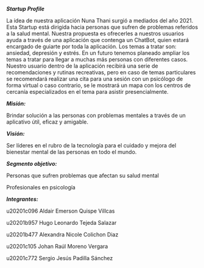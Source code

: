 
**_Startup Profile_**

La idea de nuestra aplicación Nuna Thani surgió a mediados del año 2021. 
Esta Startup está dirigida hacia personas que sufren de problemas referidos 
a la salud mental. Nuestra propuesta es ofrecerles a nuestros usuarios ayuda 
a través de una aplicación que contenga un ChatBot, quien estará 
encargado de guiarte por toda la aplicación. Los temas a tratar son: 
ansiedad, depresión y estrés. En un futuro tenemos planeado ampliar los temas a
tratar para llegar a muchas más personas con diferentes casos.
Nuestro usuario dentro de la aplicación recibirá una 
serie de recomendaciones y rutinas recreativas, pero en caso de 
temas particulares se recomendará realizar una cita para una sesión 
con un psicólogo de forma virtual o caso contrario,
se le mostrará un mapa con los centros de cercanía especializados en el 
tema para asistir presencialmente. 

_**Misión:**_

Brindar solución a las personas con problemas mentales a través 
de un aplicativo útil, eficaz y amigable.

_**Visión:**_ 

Ser líderes en el rubro de la tecnología para el cuidado y 
mejora del bienestar mental de las personas en todo el mundo.

_**Segmento objetivo:**_

Personas que sufren problemas que afectan su salud mental

Profesionales en psicología

_**Integrantes:**_

u20201c096 Aldair Emerson Quispe Villcas   

u20201b957 Hugo Leonardo Tejeda Salazar    

u20201b477 Alexandra Nicole Colichon Diaz  

u20201c105 Johan Raúl Moreno Vergara       

u20201c772 Sergio Jesús Padilla Sánchez    





